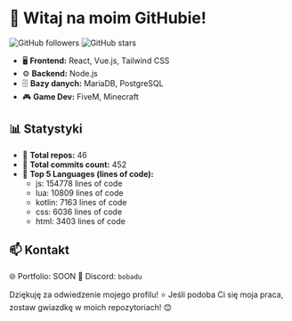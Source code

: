 # 🌟 Witaj na moim GitHubie!

![GitHub followers](https://img.shields.io/github/followers/Bobadu?style=for-the-badge)
![GitHub stars](https://img.shields.io/github/stars/Bobadu?style=for-the-badge)

- 🖥️ **Frontend:** React, Vue.js, Tailwind CSS
- ⚙️ **Backend:** Node.js
- 🗄️ **Bazy danych:** MariaDB, PostgreSQL
- 🎮 **Game Dev:** FiveM, Minecraft 

## 📊 Statystyki
- 🔹 **Total repos:** 46
- 🔹 **Total commits count:** 452
- 🔹 **Top 5 Languages (lines of code):**
  - js: 154778 lines of code
  - lua: 10809 lines of code
  - kotlin: 7163 lines of code
  - css: 6036 lines of code
  - html: 3403 lines of code

## 📫 Kontakt
🌐 Portfolio: SOON
💬 Discord: `bobadu`  

Dziękuję za odwiedzenie mojego profilu! ⭐ Jeśli podoba Ci się moja praca, zostaw gwiazdkę w moich repozytoriach! 😊
